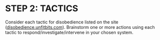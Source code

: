 # STEP 2: TACTICS    

Consider each tactic for disobedience listed on the site ([disobedience.unfitbits.com](https://samatt.github.io/algorithmic-disobedience/#/)). 
Brainstorm one or more actions using each tactic to respond/investigate/intervene in your chosen system.   
